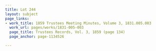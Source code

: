 ```yaml
---
title: Lot 244
layout: subject
page_links:
- work_title: 1859 Trustees Meeting Minutes, Volume 3, 1831.005.003
  work_url: pages/works/1831-005-003
  page_title: Trustees Records, Vol. 3, 1859 (page 134)
  page_anchor: page-1134526

---
```


